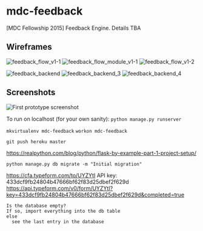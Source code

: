 # mdc-feedback
[MDC Fellowship 2015] Feedback Engine. Details TBA

## Wireframes

![feedback_flow_v1-1](https://cloud.githubusercontent.com/assets/33945/8314560/11a67eca-199f-11e5-8625-38d84fb028f4.png)
![feedback_flow_module_v1-1](https://cloud.githubusercontent.com/assets/33945/8314562/1552bd5e-199f-11e5-81d8-9fe0d34ea8c6.png)
![feedback_flow_v1-2](https://cloud.githubusercontent.com/assets/33945/8314566/1b1f0d46-199f-11e5-86bc-4859df9ed84c.png)

![feedback_backend](https://cloud.githubusercontent.com/assets/33945/8315038/7e7d3964-19a2-11e5-9e70-ebf7afb7a7b0.png)
![feedback_backend_3](https://cloud.githubusercontent.com/assets/33945/8315040/7e82d702-19a2-11e5-9d11-08d7eb77fa51.png)
![feedback_backend_4](https://cloud.githubusercontent.com/assets/33945/8315039/7e7df9ee-19a2-11e5-8208-6671a3c8da96.png)

## Screenshots

![First prototype screenshot](https://www.evernote.com/shard/s29/sh/69bd40c1-b1fd-4d8a-97c0-09876ce3b50e/e09856405ea1a320/res/14a07f0c-e1d7-47f7-9830-a1760bcbcb0e/skitch.png?resizeSmall&width=832)

To run on localhost (for your own sanity):
`python manage.py runserver`

`mkvirtualenv mdc-feedback`
`workon mdc-feedback`

`git push heroku master`

https://realpython.com/blog/python/flask-by-example-part-1-project-setup/

`python manage.py db migrate -m "Initial migration"`

https://cfa.typeform.com/to/UYZYtI
API key: 433dcf9fb24804b47666bf62f83d25dbef2f629d
https://api.typeform.com/v0/form/UYZYtI?key=433dcf9fb24804b47666bf62f83d25dbef2f629d&completed=true

```
Is the database empty?
If so, import everything into the db table
else
  see the last entry in the database
```
